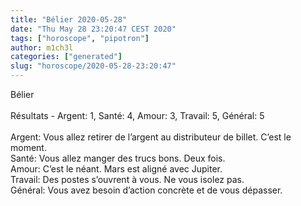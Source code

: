 ```yaml
---
title: "Bélier 2020-05-28"
date: "Thu May 28 23:20:47 CEST 2020"
tags: ["horoscope", "pipotron"]
author: m1ch3l
categories: ["generated"]
slug: "horoscope/2020-05-28-23:20:47"
---
```


Bélier<br>
<br>
Résultats - Argent: 1, Santé: 4, Amour: 3, Travail: 5, Général: 5<br>
<br>
Argent:  Vous allez retirer de l’argent au distributeur de billet. C’est le moment.<br>
Santé:   Vous allez manger des trucs bons. Deux fois.<br>
Amour:   C’est le néant. Mars est aligné avec Jupiter.<br>
Travail: Des postes s’ouvrent à vous. Ne vous isolez pas.<br>
Général: Vous avez besoin d’action concrète et de vous dépasser.<br>
